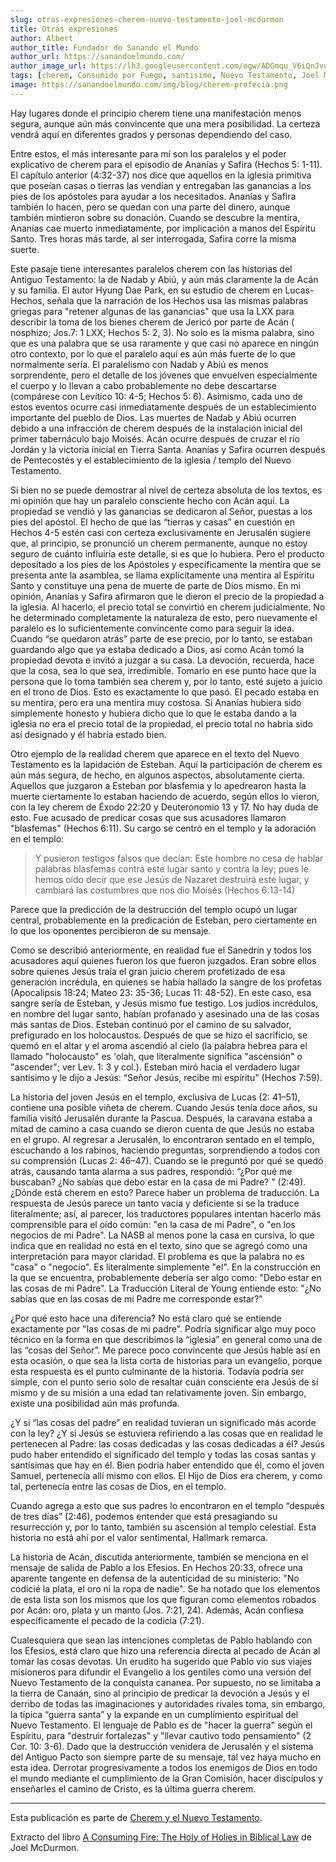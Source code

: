 ```yaml
---
slug: otras-expresiones-cherem-nuevo-testamento-joel-mcdurmon
title: Otras expresiones
author: Albert
author_title: Fundador de Sanando el Mundo
author_url: https://sanandoelmundo.com/
author_image_url: https://lh3.googleusercontent.com/ogw/ADGmqu_V6iQnJvuIOUFQJ8ebZQW6vvBd8lk0fipmF92Z
tags: [cherem, Consumido por Fuego, santisimo, Nuevo Testamento, Joel McDurmon]
image: https://sanandoelmundo.com/img/blog/cherem-profecia.png
---
```


Hay lugares donde el principio cherem tiene una manifestación menos segura, aunque aún más convincente que una mera posibilidad. La certeza vendrá aquí en diferentes grados y personas dependiendo del caso.

<!--truncate-->

Entre estos, el más interesante para mí son los paralelos y el poder explicativo de cherem para el episodio de Ananías y Safira (Hechos 5: 1-11). El capítulo anterior (4:32-37) nos dice que aquellos en la iglesia primitiva que poseían casas o tierras las vendían y entregaban las ganancias a los pies de los apóstoles para ayudar a los necesitados. Ananías y Safira también lo hacen, pero se quedan con una parte del dinero, aunque también mintieron sobre su donación. Cuando se descubre la mentira, Ananías cae muerto inmediatamente, por implicación a manos del Espíritu Santo. Tres horas más tarde, al ser interrogada, Safira corre la misma suerte.

Este pasaje tiene interesantes paralelos cherem con las historias del Antiguo Testamento: la de Nadab y Abiú, y aún más claramente la de Acán y su familia. El autor Hyung Dae Park, en su estudio de cherem en Lucas-Hechos, señala que la narración de los Hechos usa las mismas palabras griegas para "retener algunas de las ganancias" que usa la LXX para describir la toma de los bienes cherem de Jericó por parte de Acán ( nosphizo; Jos.7: 1 LXX; Hechos 5: 2, 3). No solo es la misma palabra, sino que es una palabra que se usa raramente y que casi no aparece en ningún otro contexto, por lo que el paralelo aquí es aún más fuerte de lo que normalmente sería. El paralelismo con Nadab y Abiú es menos sorprendente, pero el detalle de los jóvenes que envuelven especialmente el cuerpo y lo llevan a cabo probablemente no debe descartarse (compárese con Levítico 10: 4-5; Hechos 5: 6). Asimismo, cada uno de estos eventos ocurre casi inmediatamente después de un establecimiento importante del pueblo de Dios. Las muertes de Nadab y Abiú ocurren debido a una infracción de cherem después de la instalación inicial del primer tabernáculo bajo Moisés. Acán ocurre después de cruzar el río Jordán y la victoria inicial en Tierra Santa. Ananías y Safira ocurren después de Pentecostés y el establecimiento de la iglesia / templo del Nuevo Testamento.

Si bien no se puede demostrar al nivel de certeza absoluta de los textos, es mi opinión que hay un paralelo consciente hecho con Acán aquí. La propiedad se vendió y las ganancias se dedicaron al Señor, puestas a los pies del apóstol. El hecho de que las “tierras y casas” en cuestión en Hechos 4-5 estén casi con certeza exclusivamente en Jerusalén sugiere que, al principio, se pronunció un cherem permanente, aunque no estoy seguro de cuánto influiría este detalle, si es que lo hubiera. Pero el producto depositado a los pies de los Apóstoles y específicamente la mentira que se presenta ante la asamblea, se llama explícitamente una mentira al Espíritu Santo y constituye una pena de muerte de parte de Dios mismo. En mi opinión, Ananías y Safira afirmaron que le dieron el precio de la propiedad a la iglesia. Al hacerlo, el precio total se convirtió en cherem judicialmente. No he determinado completamente la naturaleza de esto, pero nuevamente el paralelo es lo suficientemente convincente como para seguir la idea. Cuando “se quedaron atrás” parte de ese precio, por lo tanto, se estaban guardando algo que ya estaba dedicado a Dios, así como Acán tomó la propiedad devota e invitó a juzgar a su casa. La devoción, recuerda, hace que la cosa, sea lo que sea, irredimible. Tomarlo en ese punto hace que la persona que lo toma también sea cherem y, por lo tanto, esté sujeto a juicio en el trono de Dios. Esto es exactamente lo que pasó. El pecado estaba en su mentira, pero era una mentira muy costosa. Si Ananías hubiera sido simplemente honesto y hubiera dicho que lo que le estaba dando a la iglesia no era el precio total de la propiedad, el precio total no habría sido así designado y él habría estado bien.

Otro ejemplo de la realidad cherem que aparece en el texto del Nuevo Testamento es la lapidación de Esteban. Aquí la participación de cherem es aún más segura, de hecho, en algunos aspectos, absolutamente cierta. Aquellos que juzgaron a Esteban por blasfemia y lo apedrearon hasta la muerte ciertamente lo estaban haciendo de acuerdo, según ellos lo vieron, con la ley cherem de Éxodo 22:20 y Deuteronomio 13 y 17. No hay duda de esto. Fue acusado de predicar cosas que sus acusadores llamaron "blasfemas" (Hechos 6:11). Su cargo se centró en el templo y la adoración en el templo:

> Y pusieron testigos falsos que decían: Este hombre no cesa de hablar palabras blasfemas contra este lugar santo y contra la ley; pues le hemos oído decir que ese Jesús de Nazaret destruirá este lugar, y cambiará las costumbres que nos dio Moisés (Hechos 6:13-14)

Parece que la predicción de la destrucción del templo ocupó un lugar central, probablemente en la predicación de Esteban, pero ciertamente en lo que los oponentes percibieron de su mensaje.

Como se describió anteriormente, en realidad fue el Sanedrín y todos los acusadores aquí quienes fueron los que fueron juzgados. Eran sobre ellos sobre quienes Jesús traía el gran juicio cherem profetizado de esa generación incrédula, en quienes se había hallado la sangre de los profetas (Apocalipsis 18:24; Mateo 23: 35-36; Lucas 11: 48-52). En este caso, esa sangre sería de Esteban, y Jesús mismo fue testigo. Los judíos incrédulos, en nombre del lugar santo, habían profanado y asesinado una de las cosas más santas de Dios. Esteban continuó por el camino de su salvador, prefigurado en los holocaustos. Después de que se hizo el sacrificio, se quemó en el altar y el aroma ascendió al cielo (la palabra hebrea para el llamado "holocausto" es 'olah, que literalmente significa "ascensión" o "ascender"; ver Lev. 1: 3 y col.). Esteban miró hacia el verdadero lugar santísimo y le dijo a Jesús: “Señor Jesús, recibe mi espíritu” (Hechos 7:59).

La historia del joven Jesús en el templo, exclusiva de Lucas (2: 41–51), contiene una posible viñeta de cherem. Cuando Jesús tenía doce años, su familia visitó Jerusalén durante la Pascua. Después, la caravana estaba a mitad de camino a casa cuando se dieron cuenta de que Jesús no estaba en el grupo. Al regresar a Jerusalén, lo encontraron sentado en el templo, escuchando a los rabinos, haciendo preguntas, sorprendiendo a todos con su comprensión (Lucas 2: 46–47). Cuando se le preguntó por qué se quedó atrás, causando tanta alarma a sus padres, respondió: “¿Por qué me buscaban? ¿No sabías que debo estar en la casa de mi Padre? " (2:49).
¿Dónde está cherem en esto? Parece haber un problema de traducción. La respuesta de Jesús parece un tanto vacía y deficiente si se la traduce literalmente; así, al parecer, los traductores populares intentan hacerlo más comprensible para el oído común: "en la casa de mi Padre", o "en los negocios de mi Padre". La NASB al menos pone la casa en cursiva, lo que indica que en realidad no está en el texto, sino que se agregó como una interpretación para mayor claridad. El problema es que la palabra no es "casa" o "negocio". Es literalmente simplemente "el". En la construcción en la que se encuentra, probablemente debería ser algo como: "Debo estar en las cosas de mi Padre". La Traducción Literal de Young entiende esto: "¿No sabías que en las cosas de mi Padre me corresponde estar?"

¿Por qué esto hace una diferencia? No está claro qué se entiende exactamente por "las cosas de mi padre". Podría significar algo muy poco técnico en la forma en que describimos la “iglesia” en general como una de las “cosas del Señor”. Me parece poco convincente que Jesús hable así en esta ocasión, o que sea la lista corta de historias para un evangelio, porque esta respuesta es el punto culminante de la historia. Todavía podría ser simple, con el punto serio solo de resaltar cuán consciente era Jesús de sí mismo y de su misión a una edad tan relativamente joven. Sin embargo, existe una posibilidad aún más profunda.

¿Y si “las cosas del padre” en realidad tuvieran un significado más acorde con la ley? ¿Y si Jesús se estuviera refiriendo a las cosas que en realidad le pertenecen al Padre: las cosas dedicadas y las cosas dedicadas a él? Jesús pudo haber entendido el significado del templo y todas las cosas santas y santísimas que hay en él. Bien podría haber entendido que él, como el joven Samuel, pertenecía allí mismo con ellos. El Hijo de Dios era cherem, y como tal, pertenecía entre las cosas de Dios, en el templo.

Cuando agrega a esto que sus padres lo encontraron en el templo “después de tres días” (2:46), podemos entender que está presagiando su resurrección y, por lo tanto, también su ascensión al templo celestial. Esta historia no está ahí por el valor sentimental, Hallmark remarca.

La historia de Acán, discutida anteriormente, también se menciona en el mensaje de salida de Pablo a los Efesios. En Hechos 20:33, ofrece una aparente tangente en defensa de la autenticidad de su ministerio: "No codicié la plata, el oro ni la ropa de nadie". Se ha notado que los elementos de esta lista son los mismos que los que figuran como elementos robados por Acán: oro, plata y un manto (Jos. 7:21, 24). Además, Acán confiesa específicamente el pecado de la codicia (7:21).

Cualesquiera que sean las intenciones completas de Pablo hablando con los Efesios, está claro que hizo una referencia directa al pecado de Acán al tomar las cosas devotas. Un erudito ha sugerido que Pablo vio sus viajes misioneros para difundir el Evangelio a los gentiles como una versión del Nuevo Testamento de la conquista cananea. Por supuesto, no se limitaba a la tierra de Canaán, sino al principio de predicar la devoción a Jesús y el derribo de todas las imaginaciones y autoridades rivales toma, sin embargo, la típica “guerra santa” y la expande en un cumplimiento espiritual del Nuevo Testamento. El lenguaje de Pablo es de "hacer la guerra" según el Espíritu, para "destruir fortalezas" y "llevar cautivo todo pensamiento" (2 Cor. 10: 3-6). Dado que la destrucción venidera de Jerusalén y el sistema del Antiguo Pacto son siempre parte de su mensaje, tal vez haya mucho en esta idea. Derrotar progresivamente a todos los enemigos de Dios en todo el mundo mediante el cumplimiento de la Gran Comisión, hacer discípulos y enseñarles el camino de Cristo, es la última guerra cherem.

---------

Esta publicación es parte de [Cherem y el Nuevo Testamento](/blog/cherem-nuevo-testamento-joel-mcdurmon).

<div class="alert alert--secondary" role="info">
  Extracto del libro <a href="https://www.amazon.com/Consuming-Fire-Holy-Holies-Biblical/dp/1078311242">A Consuming Fire: The Holy of Holies in Biblical Law</a> de Joel McDurmon.
</div>